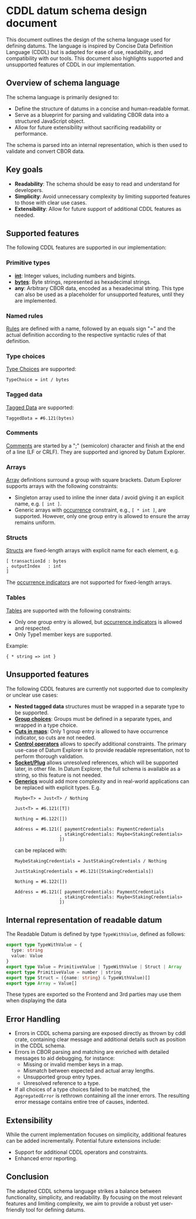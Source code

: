 # CDDL datum schema design document

This document outlines the design of the schema language used for defining datums. The language is inspired by Concise Data Definition Language (CDDL) but is adapted for ease of use, readability, and compatibility with our tools. This document also highlights supported and unsupported features of CDDL in our implementation.

## Overview of schema language

The schema language is primarily designed to:
- Define the structure of datums in a concise and human-readable format.
- Serve as a blueprint for parsing and validating CBOR data into a structured JavaScript object.
- Allow for future extensibility without sacrificing readability or performance.

The schema is parsed into an internal representation, which is then used to validate and convert CBOR data.

## Key goals
- **Readability**: The schema should be easy to read and understand for developers.
- **Simplicity**: Avoid unnecessary complexity by limiting supported features to those with clear use cases.
- **Extensibility**: Allow for future support of additional CDDL features as needed.

## Supported features

The following CDDL features are supported in our implementation:

### Primitive types
- [**int**](https://www.rfc-editor.org/rfc/rfc8610.html#section-3.3): Integer values, including numbers and bigints.
- [**bytes**](https://www.rfc-editor.org/rfc/rfc8610.html#section-3.3): Byte strings, represented as hexadecimal strings.
- **any**: Arbitrary CBOR data, encoded as a hexadecimal string. This type can also be used as a placeholder for unsupported features, until they are implemented.

### Named rules

[Rules](https://www.rfc-editor.org/rfc/rfc8610.html#section-3.1) are defined with a name, followed by an equals sign "=" and the actual definition according to the respective syntactic rules of that definition.

### Type choices

[Type Choices](https://www.rfc-editor.org/rfc/rfc8610.html#section-2.2.2) are supported:
```
TypeChoice = int / bytes
```

### Tagged data

[Tagged Data](https://www.rfc-editor.org/rfc/rfc8610.html#section-3.6) are supported:
```
TaggedData = #6.121(bytes)
```

### Comments

[Comments](https://www.rfc-editor.org/rfc/rfc8610.html#section-3.1) are started by a ";" (semicolon) character and finish at the end of a line (LF or CRLF). They are supported and ignored by Datum Explorer.

### Arrays

[Array](https://www.rfc-editor.org/rfc/rfc8610.html#section-3.4) definitions surround a group with square brackets. Datum Explorer supports arrays with the following constraints:
- Singleton array used to inline the inner data / avoid giving it an explicit name, e.g. `[ int ]`.
- Generic arrays with [occurrence](https://www.rfc-editor.org/rfc/rfc8610.html#section-3.2) constraint, e.g., `[ * int ]`, are supported. However, only one group entry is allowed to ensure the array remains uniform.

### Structs

[Structs](https://www.rfc-editor.org/rfc/rfc8610.html#section-3.5.1) are fixed-length arrays with explicit name for each element, e.g.
```
[ transactionId : bytes
, outputIndex   : int
]
```
The [occurrence indicators](https://www.rfc-editor.org/rfc/rfc8610.html#section-3.2) are not supported for fixed-length arrays.

### Tables

[Tables](https://www.rfc-editor.org/rfc/rfc8610.html#section-3.5.2) are supported with the following constraints:
- Only one group entry is allowed, but [occurrence indicators](https://www.rfc-editor.org/rfc/rfc8610.html#section-3.2) is allowed and respected.
- Only Type1 member keys are supported.

Example:
```
{ * string => int }
```

## Unsupported features

The following CDDL features are currently not supported due to complexity or unclear use cases:

- **Nested tagged data** structures must be wrapped in a separate type to be supported.
- [**Group choices**](https://www.rfc-editor.org/rfc/rfc8610.html#section-2.2.2): Groups must be defined in a separate types, and wrapped in a type choice.
- [**Cuts in maps**](https://www.rfc-editor.org/rfc/rfc8610.html#section-3.5.4): Only 1 group entry is allowed to have occurrence indicator, so cuts are not needed.
- [**Control operators**](https://www.rfc-editor.org/rfc/rfc8610.html#section-3.8) allows to specify additional constraints. The primary use-case of Datum Explorer is to provide readable representation, not to perform thorough validation.
- [**Socket/Plug**](https://www.rfc-editor.org/rfc/rfc8610.html#section-3.9) allows unresolved references, which will be supported later, in other file. In Datum Explorer, the full schema is available as a string, so this feature is not needed.
- [**Generics**](https://www.rfc-editor.org/rfc/rfc8610.html#section-3.10) would add more complexity and in real-world applications can be replaced with explicit types. E.g.
  ```
  Maybe<T> = Just<T> / Nothing
  
  Just<T> = #6.121([T])
  
  Nothing = #6.122([])
  
  Address = #6.121([ paymentCredentials: PaymentCredentials
                   , stakingCredentials: Maybe<StakingCredentials>
                   ])
  ```
  can be replaced with:
  ```
  MaybeStakingCredentials = JustStakingCredentials / Nothing
  
  JustStakingCredentials = #6.121([StakingCredentials])
  
  Nothing = #6.122([])
  
  Address = #6.121([ paymentCredentials: PaymentCredentials
                   , stakingCredentials: Maybe<StakingCredentials>
                   ])
  ```

## Internal representation of readable datum

The Readable Datum is defined by type `TypeWithValue`, defined as follows:

```ts
export type TypeWithValue = {
  type: string
  value: Value
}
export type Value = PrimitiveValue | TypeWithValue | Struct | Array
export type PrimitiveValue = number | string
export type Struct = ({name: string} & TypeWithValue)[]
export type Array = Value[]
```

These types are exported so the Frontend and 3rd parties may use them when displaying the data

## Error Handling

- Errors in CDDL schema parsing are exposed directly as thrown by cddl crate, containing clear message and additional details such as position in the CDDL schema.
- Errors in CBOR parsing and matching are enriched with detailed messages to aid debugging, for instance:
   - Missing or invalid member keys in a map.
   - Mismatch between expected and actual array lengths.
   - Unsupported group entry types.
   - Unresolved reference to a type.
- If all choices of a type choices failed to be matched, the `AggregatedError` is rethrown containing all the inner errors. The resulting error message contains entire tree of causes, indented.

## Extensibility

While the current implementation focuses on simplicity, additional features can be added incrementally. Potential future extensions include:
- Support for additional CDDL operators and constraints.
- Enhanced error reporting.

## Conclusion

The adapted CDDL schema language strikes a balance between functionality, simplicity, and readability. By focusing on the most relevant features and limiting complexity, we aim to provide a robust yet user-friendly tool for defining datums.